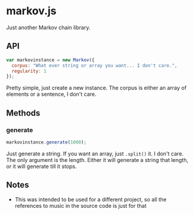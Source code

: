 # markov.js
Just another Markov chain library.

## API

```javascript
var markovinstance = new Markov({
  corpus: "What ever string or array you want... I don't care.",
  regularity: 1
});
```

Pretty simple, just create a new instance. The corpus is either an array of elements or a sentence, I don't care.

## Methods

### generate

```javascript
markovinstance.generate(1000);
```

Just generate a string. If you want an array, just `.split()` it. I don't care. The only argument is the length. Either it will generate a string that length, or it will generate till it stops.

## Notes
* This was intended to be used for a different project, so all the references to music in the source code is just for that
